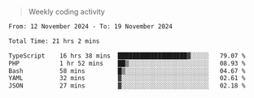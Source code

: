 > Weekly coding activity
<!--START_SECTION:waka-->

```txt
From: 12 November 2024 - To: 19 November 2024

Total Time: 21 hrs 2 mins

TypeScript    16 hrs 38 mins  ███████████████████▓░░░░░   79.07 %
PHP           1 hr 52 mins    ██▒░░░░░░░░░░░░░░░░░░░░░░   08.93 %
Bash          58 mins         █▒░░░░░░░░░░░░░░░░░░░░░░░   04.67 %
YAML          32 mins         ▓░░░░░░░░░░░░░░░░░░░░░░░░   02.61 %
JSON          27 mins         ▓░░░░░░░░░░░░░░░░░░░░░░░░   02.18 %
```

<!--END_SECTION:waka-->
